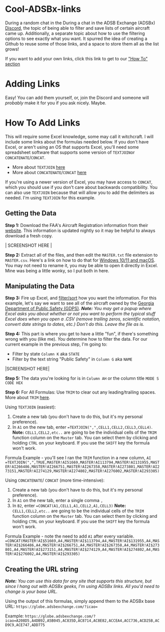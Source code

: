# Cool-ADSBx-links

During a random chat in the During a chat in the ADSB Exchange (ADSBx) [Discord](https://discord.com/invite/ad8SSMpWvH), the topic of being able to filter and save lists of certain aircraft came up. Additionally, a separate topic about how to use the filtering options to see exactly what you want. It spurred the idea of creating a Github to reuse some of those links, and a space to store them all as the list grows!

If you want to add your own links, click this link to get to our ["How To" section](#how-to-add-links)

# Adding Links
Easy! You can add them yourself, or, join the Discord and someone will *probably* make it for you if you ask nicely. Maybe.  

# How To Add Links
This will require some Excel knowledge, some may call it witchcraft. I will include some links about the formulas needed below. If you don't have Excel, or aren't using an OS that supports Excel, you'll need some spreadsheet software that supports some version of `TEXTJOIN`or  `CONCATENATE`/`CONCAT`.

 - More about  `TEXTJOIN` [here](https://support.microsoft.com/en-us/office/textjoin-function-357b449a-ec91-49d0-80c3-0e8fc845691c)
 - More about `CONCATENATE`/`CONCAT` [here](https://www.w3schools.com/excel/excel_concat.php)  

If you're using a newer version of Excel, you may have access to `CONCAT`, which you should use if you don't care about backwards compatibility.  You can also use `TEXTJOIN` because that will allow you to add the delimiters as needed. I'm using `TEXTJOIN` for this example. 

## Getting the Data
**Step 1:** Download the FAA's Aircraft Registration information from their [website](https://www.faa.gov/licenses_certificates/aircraft_certification/aircraft_registry/releasable_aircraft_download). This information is updated nightly so it may be helpful to always download a fresh copy. 

| SCREENSHOT HERE | 

**Step 2:** Extract all of the files, and then edit the `MASTER.txt` file extension to `MASTER.csv`. Here's a link on how to do that for [Windows 10/11 and macOS](https://www.wikihow.com/Change-a-File-Extension). You may not need to rename it, you may be able to open it directly in Excel. Mine was being a little wonky, so I put both in here. 

## Manipulating the Data
**Step 3:** Fire up Excel, and [filter/sort](https://support.microsoft.com/en-us/office/filter-data-in-a-range-or-table-7fbe34f4-8382-431d-942e-41e9a88f6a96) how you want the information. For this example, let's say we want to see all of the aircraft owned by the [Georgia Department of Public Safety (GDPS)](https://en.wikipedia.org/wiki/Georgia_Department_of_Public_Safety). 
***Note:** You may get a popup where Excel asks you about whether or not you want to perform the typical stuff Excel does when you open a .CSV (remove trailing zeros, scientific notation, convert date strings to dates, etc.) Don't do this. Leave the file as is.*

**Step 4:** This part is where you get to have a little "fun", if there's something wrong with you (like me). *You* determine how to filter the data. For our current example in the previous step, I'm going to: 

 - Filter by state `Column K` aka `STATE`
 - Filter by the text string "Public Safety" in `Column G` aka `NAME`

|SCREENSHOT HERE|

**Step 5:** The data you're looking for is in `Column AH` or the column title `MODE S CODE HEX`

**Step 6:** 
For All Formulas:
Use `TRIM` to clear out any leading/trailing spaces. More about `TRIM` [here](https://www.w3schools.com/excel/excel_trim.php).

Using `TEXTJOIN` (easiest):
 1. Create a new tab (you don't have to do this, but it's my personal preference). 
 2.  In `A1` on the new tab, enter `=TEXTJOIN(",",CELL1,CELL2,CELL3,CELL4)`.
**Note:** `CELL1,CELL2,etc..`    are going to be the individual cells of the `TRIM` function column on the    `Master` tab. You can select them by clicking and holding  `CTRL` on your keyboard. If you use the `SHIFT` key the formula won't work.

Formula Example - you'll see I ran the `TRIM` function in a new column, `AI`
`=TEXTJOIN(",",TRUE,MASTER!AI51669,MASTER!AI113794,MASTER!AI131955,MASTER!AI266486,MASTER!AI266751,MASTER!AI267358,MASTER!AI273801,MASTER!AI273151,MASTER!AI274129,MASTER!AI274802,MASTER!AI276002,MASTER!AI293305)`

Using `CONCATENATE`/ `CONCAT` (more time-intensive):
 1. Create a new tab (you don't have to do this, but it's my personal preference). 
 2. In `A1` on the new tab, enter a single comma `,`
 3. In `B2`, enter `=CONCAT(A1,CELL1,A1,CELL2,A1,CELL3)`
 **Note:** `CELL1,CELL2,etc..`    are going to be the individual cells of the `TRIM` function column on the    `Master` tab. You can select them by clicking and holding  `CTRL` on your keyboard. If you use the `SHIFT` key the formula won't work.

Formula Example - note the need to add `A1` after every variable. 
`=CONCAT(MASTER!AI$51669,A4,MASTER!AI$113794,A4,MASTER!AI$131955,A4,MASTER!AI$266486,A4,MASTER!AI$266751,A4,MASTER!AI$267358,A4,MASTER!AI$273801,A4,MASTER!AI$273151,A4,MASTER!AI$274129,A4,MASTER!AI$274802,A4,MASTER!AI$276002,A4,MASTER!AI$293305)`

## Creating the URL string
***Note:** You can use this data for *any* site that supports this structure, but since I hang out with ADSBx geeks, I'm using ADSBx links. All you'd need to change is your base URL.* 

Using the output of this formulas, simply append them to the ADSBx base URL: `https://globe.adsbexchange.com/?icao=`

Example: 
`https://globe.adsbexchange.com/?icao=A208D5,A4DB92,A5B045,AC835D,AC8714,AC8E82,ACCEA4,ACC736,ACD25B,ACD9C9,ACE747,ADD775`
